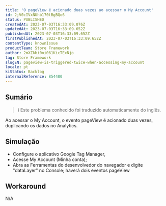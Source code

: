 ```yaml
---
title: 'O pageView é acionado duas vezes ao acessar o My Account'
id: 2jV0cIVxNUhb170tBgBQo6
status: PUBLISHED
createdAt: 2023-07-03T16:33:09.076Z
updatedAt: 2023-07-03T16:33:09.652Z
publishedAt: 2023-07-03T16:33:09.652Z
firstPublishedAt: 2023-07-03T16:33:09.652Z
contentType: knownIssue
productTeam: Store Framework
author: 2mXZkbi0oi061KicTExNjo
tag: Store Framework
slugEN: pageview-is-triggered-twice-when-accessing-my-account
locale: pt
kiStatus: Backlog
internalReference: 854480
---
```


## Sumário

>ℹ️ Este problema conhecido foi traduzido automaticamente do inglês.


Ao acessar o My Account, o evento pageView é acionado duas vezes, duplicando os dados no Analytics.

## Simulação



- Configure o aplicativo Google Tag Manager,
- Acesse My Account (Minha conta);
- Abra as Ferramentas do desenvolvedor do navegador e digite "dataLayer" no Console; haverá dois eventos pageView

## Workaround


N/A



